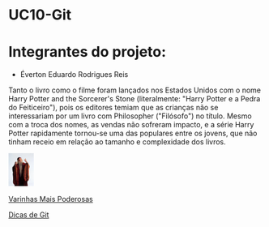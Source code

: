 # UC10-Git

<h1>Integrantes do projeto:</h1>

- Éverton Eduardo Rodrigues Reis

<p>
  Tanto o livro como o filme foram lançados nos Estados Unidos com o nome Harry Potter and the Sorcerer's Stone (literalmente: "Harry Potter e a Pedra do Feiticeiro"), pois os editores temiam que as crianças não se interessariam por um livro com Philosopher ("Filósofo") no título. Mesmo com a troca dos nomes, as vendas não sofreram impacto, e a série Harry Potter rapidamente tornou-se uma das populares entre os jovens, que não tinham receio em relação ao tamanho e complexidade dos livros.
</p>

<img src="./images.webp" style="width:50px;height:auto">

<a href= "https://cinema.maplehorst.com/harry-potter-15-most-powerful-wands">Varinhas Mais Poderosas </a>


<a href= "https://docs.github.com/pt/get-started/writing-on-github/getting-started-with-writing-and-formatting-on-github/basic-writing-and-formatting-syntax" > Dicas de Git </a>



